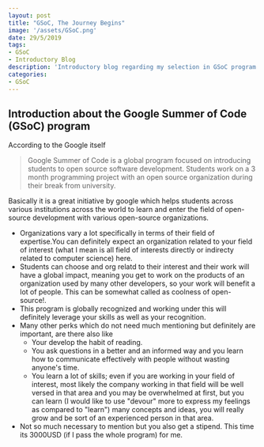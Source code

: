 ```yaml
---
layout: post
title: "GSoC, The Journey Begins"
image: '/assets/GSoC.png'
date: 29/5/2019
tags:
- GSoC
- Introductory Blog
description: 'Introductory blog regarding my selection in GSoC program'
categories:
- GSoC
---
```


## Introduction about the Google Summer of Code (GSoC) program

According to the Google itself
>Google Summer of Code is a global program focused on introducing students to open source software development. Students work on a 3 month programming project with an open source organization during their break from university.

Basically it is a great initiative by google which helps students across various institutions across the world to learn and enter the field of open-source development with various open-source organizations.

- Organizations vary a lot specifically in terms of their field of expertise.You can definitely expect an organization related to your field of interest (what I mean is all field of interests directly or indirecty related to computer science) here.
- Students can choose and org relatd to their interest and their work will have a global impact, meaning you get to work on the products of an organization used by many other developers, so your work will benefit a lot of people. This can be somewhat called as coolness of open-source!.
- This program is globally recognized and working under this will definitely leverage your skills as well as your recognition.
- Many other perks which do not need much mentioning but definitely are important, are there also like
  - Your develop the habit of reading.
  - You ask questions in a better and an informed way and you learn how to communicate effectively with people without wasting anyone's time.
  - You learn a lot of skills; even if you are working in your field of interest, most likely the company working in that field will be well versed in that area and you may be overwhelmed at first, but you can learn (I would like to use "devour" more to express my feelings as compared to "learn") many concepts and ideas, you will really grow and be sort of an experienced person in that area.
- Not so much necessary to mention but you also get a stipend. This time its 3000USD (if I pass the whole program) for me.
